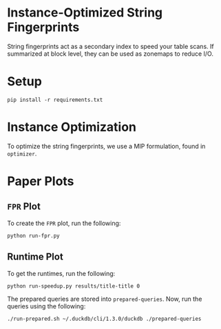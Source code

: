 # Instance-Optimized String Fingerprints

String fingerprints act as a secondary index to speed your table scans. If summarized at block level, they can be used as zonemaps to reduce I/O.

# Setup

```
pip install -r requirements.txt
```

# Instance Optimization

To optimize the string fingerprints, we use a MIP formulation, found in `optimizer`.

# Paper Plots

## `FPR` Plot

To create the `FPR` plot, run the following:

```
python run-fpr.py
```

## Runtime Plot

To get the runtimes, run the following:

```
python run-speedup.py results/title-title 0
```

The prepared queries are stored into `prepared-queries`. Now, run the queries using the following:

```
./run-prepared.sh ~/.duckdb/cli/1.3.0/duckdb ./prepared-queries
```